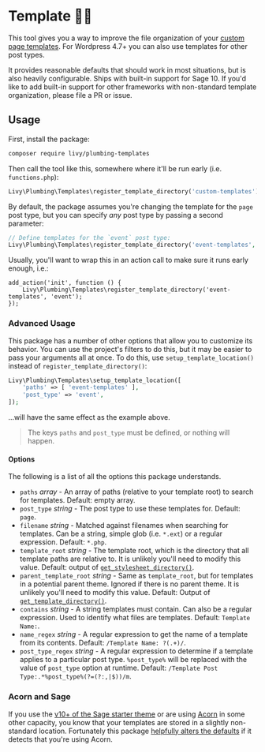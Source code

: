 # Template 👩‍🔧

This tool gives you a way to improve the file organization of your [custom page templates](https://developer.wordpress.org/themes/template-files-section/page-template-files/#creating-custom-page-templates-for-global-use). For Wordpress 4.7+ you can also use templates for other post types.

It provides reasonable defaults that should work in most situations, but is also heavily configurable. Ships with built-in support for Sage 10. If you'd like to add built-in support for other frameworks with non-standard template organization, please file a PR or issue.

## Usage

First, install the package:

```bash
composer require livy/plumbing-templates
```

Then call the tool like this, somewhere where it'll be run early (i.e. `functions.php`):

```php
Livy\Plumbing\Templates\register_template_directory('custom-templates');
```

By default, the package assumes you're changing the template for the `page` post type, but you can specify _any_ post type by passing a second parameter:

```php
// Define templates for the `event` post type:
Livy\Plumbing\Templates\register_template_directory('event-templates', 'event');
```

Usually, you'll want to wrap this in an action call to make sure it runs early enough, i.e.:

```
add_action('init', function () {
    Livy\Plumbing\Templates\register_template_directory('event-templates', 'event');
});
```

### Advanced Usage

This package has a number of other options that allow you to customize its behavior. You can use the project's filters to do this, but it may be easier to pass your arguments all at once. To do this, use `setup_template_location()` instead of `register_template_directory()`:

```php
Livy\Plumbing\Templates\setup_template_location([
    'paths' => [ 'event-templates' ],
    'post_type' => 'event',
]);
```
...will have the same effect as the example above.

> The keys `paths` and `post_type` must be defined, or nothing will happen.

#### Options

The following is a list of all the options this package understands.

- `paths` _array_ - An array of paths (relative to your template root) to search for templates. Default: empty array.
- `post_type` _string_ - The post type to use these templates for. Default: `page`.
- `filename` _string_ - Matched against filenames when searching for templates. Can be a string, simple glob (i.e. `*.ext`) or a regular expression. Default: `*.php`.
- `template_root` _string_ - The template root, which is the directory that all template paths are relative to. It is unlikely you'll need to modify this value. Default: output of [`get_stylesheet_directory()`](https://developer.wordpress.org/reference/functions/get_stylesheet_directory/).
- `parent_template_root` _string_ - Same as `template_root`, but for templates in a potential parent theme. Ignored if there is no parent theme. It is unlikely you'll need to modify this value. Default: Output of [`get_template_directory()`](https://developer.wordpress.org/reference/functions/get_template_directory()/).
- `contains` _string_ - A string templates must contain. Can also be a regular expression. Used to identify what files are templates. Default: `Template Name:`.
- `name_regex` _string_ - A regular expression to get the name of a template from its contents. Default: `/Template Name: ?(.+)/`.
- `post_type_regex` _string_ - A regular expression to determine if a template applies to a particular post type. `%post_type%` will be replaced with the value of `post_type` option at runtime. Default: `/Template Post Type:.*%post_type%(?=(?:,|$))/m`.

### Acorn and Sage

If you use the [v10+ of the Sage starter theme](https://github.com/roots/sage) or are using [Acorn](https://github.com/roots/acorn) in some other capacity, you know that your templates are stored in a slightly non-standard location. Fortunately this package [helpfully alters the defaults](https://github.com/alwaysblank/plumbing-templates/blob/56d06ec8ba7fa9dae52a047ef5893bc25ebdd81f/src/filters.php#L11-L17) if it detects that you're using Acorn.
